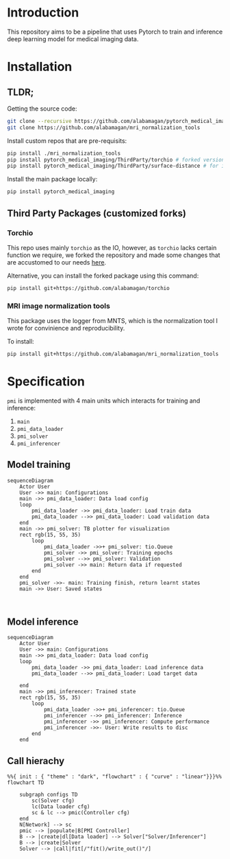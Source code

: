 # Introduction

This repository aims to be a pipeline that uses Pytorch to train and inference deep learning model for medical imaging data.

# Installation

## TLDR;

Getting the source code:

```bash
git clone --recursive https://github.com/alabamagan/pytorch_medical_imaging
git clone https://github.com/alabamagan/mri_normalization_tools
```

Install custom repos that are pre-requisits:

```bash
pip install ./mri_normalization_tools
pip install pytorch_medical_imaging/ThirdParty/torchio # forked version refined for this package
pip install pytorch_medical_imaging/ThirdParty/surface-distance # for in-built system to evalute performance
```

Install the main package locally:

```bash
pip install pytorch_medical_imaging
```

## Third Party Packages (customized forks)

### Torchio

This repo uses mainly `torchio` as the IO, however, as `torchio` lacks certain function we require, we forked the repository and made some changes that are accustomed to our needs [here](https://github.com/alabamagan/torchio).

Alternative, you can install the forked package using this command:

```bash
pip install git+https://github.com/alabamagan/torchio
```

### MRI image normalization tools

This package uses the logger from MNTS, which is the normalization tool I wrote for convinience and reproducibility.

To install:

```bash
pip install git+https://github.com/alabamagan/mri_normalization_tools
```

# Specification

`pmi` is implemented with 4 main units which interacts for training and inference:

1. `main`
2. `pmi_data_loader`
3. `pmi_solver`
4. `pmi_inferencer`

## Model training

```mermaid
sequenceDiagram 
	Actor User
	User ->> main: Configurations
	main ->> pmi_data_loader: Data load config
    loop
        pmi_data_loader ->> pmi_data_loader: Load train data
        pmi_data_loader -->> pmi_data_loader: Load validation data
    end
    main ->> pmi_solver: TB plotter for visualization
    rect rgb(15, 55, 35) 
        loop
            pmi_data_loader ->>+ pmi_solver: tio.Queue
            pmi_solver ->> pmi_solver: Training epochs
            pmi_solver -->> pmi_solver: Validation
	        pmi_solver ->> main: Return data if requested
        end
	end
    pmi_solver ->>- main: Training finish, return learnt states
    main ->> User: Saved states



```

## Model inference

```mermaid
sequenceDiagram 
	Actor User
	User ->> main: Configurations
	main ->> pmi_data_loader: Data load config
    loop
        pmi_data_loader ->> pmi_data_loader: Load inference data
        pmi_data_loader -->> pmi_data_loader: Load target data

    end
  	main ->> pmi_inferencer: Trained state
    rect rgb(15, 55, 35) 
        loop
       		pmi_data_loader ->>+ pmi_inferencer: tio.Queue
            pmi_inferencer -->> pmi_inferencer: Inference
            pmi_inferencer ->> pmi_inferencer: Compute performance
            pmi_inferencer ->>- User: Write results to disc
        end
	end

```

## Call hierachy

```mermaid
%%{ init : { "theme" : "dark", "flowchart" : { "curve" : "linear"}}}%%
flowchart TD

	subgraph configs TD
		sc(Solver cfg)
		lc(Data loader cfg)
		sc & lc --> pmic(Controller cfg)
	end
	N[Network] --> sc
	pmic --> |populate|B[PMI Controller]
	B --> |create|dl[Data loader] --> Solver["Solver/Inferencer"]
	B --> |create|Solver
	Solver --> |call|fit[/"fit()/write_out()"/]

```
